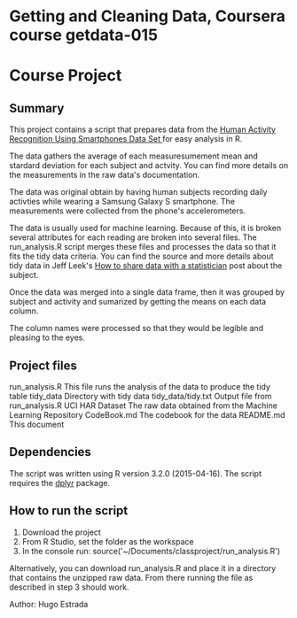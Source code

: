 # Getting and Cleaning Data, Coursera course getdata-015
# Course Project

## Summary
This project contains a script that prepares data from the [
Human Activity Recognition Using Smartphones Data Set ](http://archive.ics.uci.edu/ml/datasets/Human+Activity+Recognition+Using+Smartphones) for easy analysis in R. 

The data gathers the average of each measuresumement mean and stardard deviation for each subject and actvity. You can find more details on the measurements in the raw data's documentation.

The data was original obtain by having human subjects recording daily activties while wearing a Samsung Galaxy S smartphone. The measurements were collected from the phone's accelerometers.

The data is usually used for machine learning. Because of this, it is broken several attributes for each reading are broken into several files. The run_analysis.R script merges these files and processes the data so that it fits the tidy data criteria. You can find the source and more details about tidy data in Jeff Leek's [How to share data with a statistician](https://github.com/jtleek/datasharing) post about the subject.

Once the data was merged into a single data frame, then it was grouped by subject and activity and sumarized by getting the means on each data column.

The column names were processed so that they would be legible and pleasing to the eyes. 

## Project files
run_analysis.R      This file runs the analysis of the data to produce the tidy table
tidy_data           Directory with tidy data
tidy_data/tidy.txt  Output file from run_analysis.R
UCI HAR Dataset     The raw data obtained from the Machine Learning Repository 
CodeBook.md         The codebook for the data
README.md           This document

## Dependencies
The script was written using R version 3.2.0 (2015-04-16). The script requires the [dplyr](http://cran.r-project.org/web/packages/dplyr/index.html) package. 

## How to run the script
1. Download the project
2. From R Studio, set the folder as the workspace
3. In the console run: source('~/Documents/classproject/run_analysis.R')

Alternatively, you can download run_analysis.R and place it in a directory that contains the unzipped raw data. From there running the file as described in step 3 should work.


Author: Hugo Estrada
